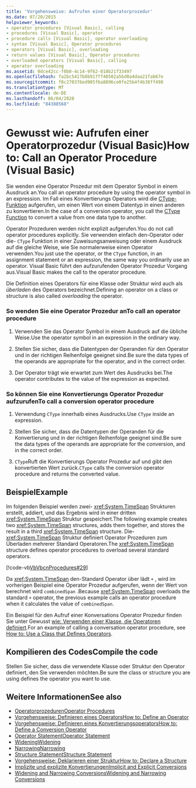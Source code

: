 ```yaml
---
title: 'Vorgehensweise: Aufrufen einer Operatorprozedur'
ms.date: 07/20/2015
helpviewer_keywords:
- operator procedures [Visual Basic], calling
- procedures [Visual Basic], operator
- procedure calls [Visual Basic], operator overloading
- syntax [Visual Basic], Operator procedures
- operators [Visual Basic], overloading
- return values [Visual Basic], Operator procedures
- overloaded operators [Visual Basic], calling
- operator overloading
ms.assetid: 0dce42cc-f0b0-4c14-9f62-018b21f33497
ms.openlocfilehash: fa2bc5417b8b917ff48502a5bd0a4daa21fab67e
ms.sourcegitcommit: f8c270376ed905f6a8896ce0fe25b4f4b38ff498
ms.translationtype: MT
ms.contentlocale: de-DE
ms.lasthandoff: 06/04/2020
ms.locfileid: "84388568"
---
```

# <a name="how-to-call-an-operator-procedure-visual-basic"></a><span data-ttu-id="05e02-102">Gewusst wie: Aufrufen einer Operatorprozedur (Visual Basic)</span><span class="sxs-lookup"><span data-stu-id="05e02-102">How to: Call an Operator Procedure (Visual Basic)</span></span>
<span data-ttu-id="05e02-103">Sie wenden eine Operator Prozedur mit dem Operator Symbol in einem Ausdruck an.</span><span class="sxs-lookup"><span data-stu-id="05e02-103">You call an operator procedure by using the operator symbol in an expression.</span></span> <span data-ttu-id="05e02-104">Im Fall eines Konvertierungs Operators wird die [CType-Funktion](../../../language-reference/functions/ctype-function.md) aufgerufen, um einen Wert von einem Datentyp in einen anderen zu konvertieren.</span><span class="sxs-lookup"><span data-stu-id="05e02-104">In the case of a conversion operator, you call the [CType Function](../../../language-reference/functions/ctype-function.md) to convert a value from one data type to another.</span></span>  
  
 <span data-ttu-id="05e02-105">Operator Prozeduren werden nicht explizit aufgerufen.</span><span class="sxs-lookup"><span data-stu-id="05e02-105">You do not call operator procedures explicitly.</span></span> <span data-ttu-id="05e02-106">Sie verwenden einfach den-Operator oder die- `CType` Funktion in einer Zuweisungsanweisung oder einem Ausdruck auf die gleiche Weise, wie Sie normalerweise einen Operator verwenden.</span><span class="sxs-lookup"><span data-stu-id="05e02-106">You just use the operator, or the `CType` function, in an assignment statement or an expression, the same way you ordinarily use an operator.</span></span> <span data-ttu-id="05e02-107">Visual Basic führt den aufzurufenden Operator Prozedur Vorgang aus.</span><span class="sxs-lookup"><span data-stu-id="05e02-107">Visual Basic makes the call to the operator procedure.</span></span>  
  
 <span data-ttu-id="05e02-108">Die Definition eines Operators für eine Klasse oder Struktur wird auch als *überladen* des Operators bezeichnet.</span><span class="sxs-lookup"><span data-stu-id="05e02-108">Defining an operator on a class or structure is also called *overloading* the operator.</span></span>  
  
### <a name="to-call-an-operator-procedure"></a><span data-ttu-id="05e02-109">So wenden Sie eine Operator Prozedur an</span><span class="sxs-lookup"><span data-stu-id="05e02-109">To call an operator procedure</span></span>  
  
1. <span data-ttu-id="05e02-110">Verwenden Sie das Operator Symbol in einem Ausdruck auf die übliche Weise.</span><span class="sxs-lookup"><span data-stu-id="05e02-110">Use the operator symbol in an expression in the ordinary way.</span></span>  
  
2. <span data-ttu-id="05e02-111">Stellen Sie sicher, dass die Datentypen der Operanden für den Operator und in der richtigen Reihenfolge geeignet sind.</span><span class="sxs-lookup"><span data-stu-id="05e02-111">Be sure the data types of the operands are appropriate for the operator, and in the correct order.</span></span>  
  
3. <span data-ttu-id="05e02-112">Der Operator trägt wie erwartet zum Wert des Ausdrucks bei.</span><span class="sxs-lookup"><span data-stu-id="05e02-112">The operator contributes to the value of the expression as expected.</span></span>  
  
### <a name="to-call-a-conversion-operator-procedure"></a><span data-ttu-id="05e02-113">So können Sie eine Konvertierungs Operator Prozedur aufzurufen</span><span class="sxs-lookup"><span data-stu-id="05e02-113">To call a conversion operator procedure</span></span>  
  
1. <span data-ttu-id="05e02-114">Verwendung `CType` innerhalb eines Ausdrucks.</span><span class="sxs-lookup"><span data-stu-id="05e02-114">Use `CType` inside an expression.</span></span>  
  
2. <span data-ttu-id="05e02-115">Stellen Sie sicher, dass die Datentypen der Operanden für die Konvertierung und in der richtigen Reihenfolge geeignet sind.</span><span class="sxs-lookup"><span data-stu-id="05e02-115">Be sure the data types of the operands are appropriate for the conversion, and in the correct order.</span></span>  
  
3. <span data-ttu-id="05e02-116">`CType`Ruft die Konvertierungs Operator Prozedur auf und gibt den konvertierten Wert zurück.</span><span class="sxs-lookup"><span data-stu-id="05e02-116">`CType` calls the conversion operator procedure and returns the converted value.</span></span>  
  
## <a name="example"></a><span data-ttu-id="05e02-117">Beispiel</span><span class="sxs-lookup"><span data-stu-id="05e02-117">Example</span></span>  
 <span data-ttu-id="05e02-118">Im folgenden Beispiel werden zwei- <xref:System.TimeSpan> Strukturen erstellt, addiert, und das Ergebnis wird in einer dritten <xref:System.TimeSpan> Struktur gespeichert.</span><span class="sxs-lookup"><span data-stu-id="05e02-118">The following example creates two <xref:System.TimeSpan> structures, adds them together, and stores the result in a third <xref:System.TimeSpan> structure.</span></span> <span data-ttu-id="05e02-119">Die- <xref:System.TimeSpan> Struktur definiert Operator Prozeduren zum Überladen mehrerer Standard Operatoren.</span><span class="sxs-lookup"><span data-stu-id="05e02-119">The <xref:System.TimeSpan> structure defines operator procedures to overload several standard operators.</span></span>  
  
 [!code-vb[VbVbcnProcedures#29](~/samples/snippets/visualbasic/VS_Snippets_VBCSharp/VbVbcnProcedures/VB/Class1.vb#29)]  
  
 <span data-ttu-id="05e02-120">Da <xref:System.TimeSpan> den-Standard Operator über lädt `+` , wird im vorherigen Beispiel eine Operator Prozedur aufgerufen, wenn der Wert von berechnet wird `combinedSpan` .</span><span class="sxs-lookup"><span data-stu-id="05e02-120">Because <xref:System.TimeSpan> overloads the standard `+` operator, the previous example calls an operator procedure when it calculates the value of `combinedSpan`.</span></span>  
  
 <span data-ttu-id="05e02-121">Ein Beispiel für den Aufruf einer Konversations Operator Prozedur finden Sie unter Gewusst [wie: Verwenden einer Klasse, die Operatoren definiert](./how-to-use-a-class-that-defines-operators.md).</span><span class="sxs-lookup"><span data-stu-id="05e02-121">For an example of calling a conversation operator procedure, see [How to: Use a Class that Defines Operators](./how-to-use-a-class-that-defines-operators.md).</span></span>  
  
## <a name="compile-the-code"></a><span data-ttu-id="05e02-122">Kompilieren des Codes</span><span class="sxs-lookup"><span data-stu-id="05e02-122">Compile the code</span></span>  
 <span data-ttu-id="05e02-123">Stellen Sie sicher, dass die verwendete Klasse oder Struktur den Operator definiert, den Sie verwenden möchten.</span><span class="sxs-lookup"><span data-stu-id="05e02-123">Be sure the class or structure you are using defines the operator you want to use.</span></span>  
  
## <a name="see-also"></a><span data-ttu-id="05e02-124">Weitere Informationen</span><span class="sxs-lookup"><span data-stu-id="05e02-124">See also</span></span>

- [<span data-ttu-id="05e02-125">Operatorprozeduren</span><span class="sxs-lookup"><span data-stu-id="05e02-125">Operator Procedures</span></span>](./operator-procedures.md)
- [<span data-ttu-id="05e02-126">Vorgehensweise: Definieren eines Operators</span><span class="sxs-lookup"><span data-stu-id="05e02-126">How to: Define an Operator</span></span>](./how-to-define-an-operator.md)
- [<span data-ttu-id="05e02-127">Vorgehensweise: Definieren eines Konvertierungsoperators</span><span class="sxs-lookup"><span data-stu-id="05e02-127">How to: Define a Conversion Operator</span></span>](./how-to-define-a-conversion-operator.md)
- [<span data-ttu-id="05e02-128">Operator Statement</span><span class="sxs-lookup"><span data-stu-id="05e02-128">Operator Statement</span></span>](../../../language-reference/statements/operator-statement.md)
- [<span data-ttu-id="05e02-129">Widening</span><span class="sxs-lookup"><span data-stu-id="05e02-129">Widening</span></span>](../../../language-reference/modifiers/widening.md)
- [<span data-ttu-id="05e02-130">Narrowing</span><span class="sxs-lookup"><span data-stu-id="05e02-130">Narrowing</span></span>](../../../language-reference/modifiers/narrowing.md)
- [<span data-ttu-id="05e02-131">Structure Statement</span><span class="sxs-lookup"><span data-stu-id="05e02-131">Structure Statement</span></span>](../../../language-reference/statements/structure-statement.md)
- [<span data-ttu-id="05e02-132">Vorgehensweise: Deklarieren einer Struktur</span><span class="sxs-lookup"><span data-stu-id="05e02-132">How to: Declare a Structure</span></span>](../data-types/how-to-declare-a-structure.md)
- [<span data-ttu-id="05e02-133">Implizite und explizite Konvertierungen</span><span class="sxs-lookup"><span data-stu-id="05e02-133">Implicit and Explicit Conversions</span></span>](../data-types/implicit-and-explicit-conversions.md)
- [<span data-ttu-id="05e02-134">Widening and Narrowing Conversions</span><span class="sxs-lookup"><span data-stu-id="05e02-134">Widening and Narrowing Conversions</span></span>](../data-types/widening-and-narrowing-conversions.md)

